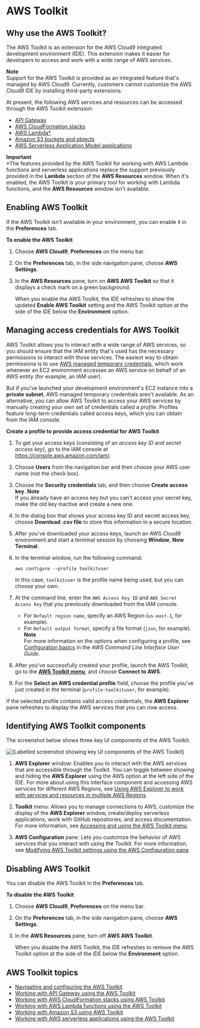 # AWS Toolkit<a name="toolkit-welcome"></a>

## Why use the AWS Toolkit?<a name="toolkit-why"></a>

The AWS Toolkit is an extension for the AWS Cloud9 integrated development environment \(IDE\)\. This extension makes it easier for developers to access and work with a wide range of AWS services\.

**Note**  
Support for the AWS Toolkit is provided as an integrated feature that's managed by AWS Cloud9\. Currently, customers cannot customize the AWS Cloud9 IDE by installing third\-party extensions\.

At present, the following AWS services and resources can be accessed through the AWS Toolkit extension:
+ [API Gateway](api-gateway-toolkit.md)
+ [AWS CloudFormation stacks](cloudformation-toolkit.md)
+ [AWS Lambda\*](lambda-toolkit.md)
+ [Amazon S3 buckets and objects](s3-toolkit.md)
+ [AWS Serverless Application Model applications](serverless-apps-toolkit.md)

**Important**  
\*The features provided by the AWS Toolkit for working with AWS Lambda functions and serverless applications replace the support previously provided in the **Lambda** section of the **AWS Resources** window\. When it's enabled, the AWS Toolkit is your primary tool for working with Lambda functions, and the **AWS Resources** window isn't available\.

## Enabling AWS Toolkit<a name="access-toolkit"></a>

If the AWS Toolkit isn't available in your environment, you can enable it in the **Preferences** tab\.<a name="enabling-toolkit"></a>

**To enable the AWS Toolkit**

1. Choose **AWS Cloud9**, **Preferences** on the menu bar\. 

1. On the **Preferences** tab, in the side navigation pane, choose **AWS Settings**\. 

1. In the **AWS Resources** pane, turn on **AWS AWS Toolkit** so that it displays a check mark on a green background\. 

   When you enable the AWS Toolkit, the IDE refreshes to show the updated **Enable AWS Toolkit** setting and the AWS Toolkit option at the side of the IDE below the **Environment** option\.



## Managing access credentials for AWS Toolkit<a name="credentials-for-toolkit"></a>

AWS Toolkit allows you to interact with a wide range of AWS services, so you should ensure that the IAM entity that's used has the necessary permissions to interact with those services\. The easiest way to obtain permissions is to use [AWS managed temporary credentials](how-cloud9-with-iam.md#auth-and-access-control-temporary-managed-credentials), which work whenever an EC2 environment accesses an AWS service on behalf of an AWS entity \(for example, an IAM user\)\.

But if you've launched your development environment's EC2 instance into a **private subnet**, AWS managed temporary credentials aren't available\. As an alternative, you can allow AWS Toolkit to access your AWS services by manually creating your own set of credentials called a *profile*\. Profiles feature long\-term credentials called access keys, which you can obtain from the IAM console\.<a name="manual-credentials"></a>

**Create a profile to provide access credential for AWS Toolkit**

1. To get your access keys \(consisting of an *access key ID* and *secret access key*\), go to the IAM console at [https://console\.aws\.amazon\.com/iam/](https://console.aws.amazon.com/iam/)\.

1. Choose **Users** from the navigation bar and then choose your AWS user name \(not the check box\)\.

1. Choose the **Security credentials** tab, and then choose **Create access key**\.
**Note**  
If you already have an access key but you can't access your secret key, make the old key inactive and create a new one\.

1. In the dialog box that shows your access key ID and secret access key, choose **Download \.csv file** to store this information in a secure location\.

1. After you've downloaded your access keys, launch an AWS Cloud9 environment and start a terminal session by choosing **Window**, **New Terminal**\. 

1. In the terminal window, run the following command:

   ```
   aws configure --profile toolkituser
   ```

   In this case, `toolkituser` is the profile name being used, but you can choose your own\.

1. At the command line, enter the `AWS Access Key ID` and `AWS Secret Access Key` that you previously downloaded from the IAM console\.
   + For `Default region name`, specify an AWS Region \(`us-east-1`, for example\)\. 
   + For `Default output format`, specify a file format \(`json`, for example\)\. 
**Note**  
For more information on the options when configuring a profile, see [Configuration basics](https://docs.aws.amazon.com/cli/latest/userguide/cli-configure-quickstart.html) in the *AWS Command Line Interface User Guide*\.

1. After you've successfully created your profile, launch the AWS Toolkit, go to the [**AWS Toolkit menu**](toolkit-navigation.md#toolkit-menu), and choose **Connect to AWS**\.

1. For the **Select an AWS credential profile** field, choose the profile you've just created in the terminal \(`profile:toolkituser`, for example\)\.

If the selected profile contains valid access credentials, the **AWS Explorer** pane refreshes to display the AWS services that you can now access\.

## Identifying AWS Toolkit components<a name="ui-components"></a>

The screenshot below shows three key UI components of the AWS Toolkit:

![\[Labelled screenshot showing key UI components of the AWS Toolkit\]](http://docs.aws.amazon.com/cloud9/latest/user-guide/)

1. **AWS Explorer** window: Enables you to interact with the AWS services that are accessible through the Toolkit\. You can toggle between showing and hiding the **AWS Explorer** using the AWS option at the left side of the IDE\. For more about using this interface component and accessing AWS services for different AWS Regions, see [Using AWS Explorer to work with services and resources in multiple AWS Regions](toolkit-navigation.md#working-with-aws-explorer)\.

1. **Toolkit** menu: Allows you to manage connections to AWS, customize the display of the **AWS Explorer** window, create/deploy serverless applications, work with GitHub repositories, and access documentation\. For more information, see [Accessing and using the AWS Toolkit menu](toolkit-navigation.md#toolkit-menu)\.

1. **AWS Configuration** pane: Lets you customize the behavior of AWS services that you interact with using the Toolkit\. For more information, see [Modifying AWS Toolkit settings using the AWS Configuration pane](toolkit-navigation.md#configuration-options)\. 

## Disabling AWS Toolkit<a name="disable-toolkit"></a>

You can disable the AWS Toolkit in the **Preferences** tab\.<a name="disabling-toolkit"></a>

**To disable the AWS Toolkit**

1. Choose **AWS Cloud9**, **Preferences** on the menu bar\. 

1. On the **Preferences** tab, in the side navigation pane, choose **AWS Settings**\. 

1. In the **AWS Resources** pane, turn off **AWS AWS Toolkit**\. 

   When you disable the AWS Toolkit, the IDE refreshes to remove the AWS Toolkit option at the side of the IDE below the **Environment** option\.



## AWS Toolkit topics<a name="toolkit-resources-info"></a>
+ [Navigating and configuring the AWS Toolkit](toolkit-navigation.md)
+ [Working with API Gateway using the AWS Toolkit](api-gateway-toolkit.md)
+ [Working with AWS CloudFormation stacks using AWS Toolkit](cloudformation-toolkit.md)
+ [Working with AWS Lambda functions using the AWS Toolkit](lambda-toolkit.md)
+ [Working with Amazon S3 using AWS Toolkit](s3-toolkit.md)
+ [Working with AWS serverless applications using the AWS Toolkit](serverless-apps-toolkit.md)